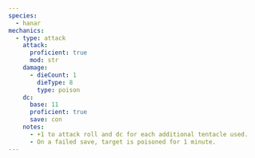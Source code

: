 ```yaml
---
species:
  - hanar
mechanics:
  - type: attack
    attack:
      proficient: true
      mod: str
    damage:
      - dieCount: 1
        dieType: 8
        type: poison
    dc:
      base: 11
      proficient: true
      save: con
    notes:
      - +1 to attack roll and dc for each additional tentacle used.
      - On a failed save, target is poisoned for 1 minute.
---
```

